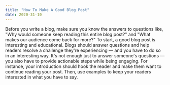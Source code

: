 ```yaml
---
title: "How To Make A Good Blog Post"
date: 2020-31-10
---
```

Before you write a blog, make sure you know the answers to questions like, "Why would someone keep reading this entire blog post?" 
and "What makes our audience come back for more?"
To start, a good blog post is interesting and educational. Blogs should answer questions and help readers resolve a challenge they're 
experiencing — and you have to do so in an interesting way.
It's not enough just to answer someone's questions — you also have to provide actionable steps while being engaging. For instance, 
your introduction should hook the reader and make them want to continue reading your post. 
Then, use examples to keep your readers interested in what you have to say.
